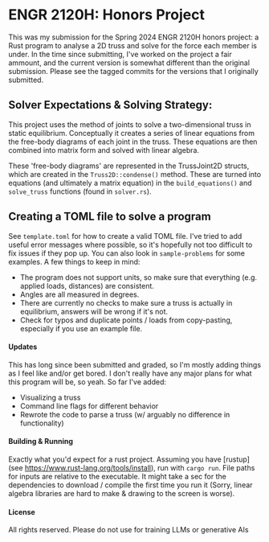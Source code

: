 # ENGR 2120H: Honors Project
This was my submission for the Spring 2024 ENGR 2120H honors project: a Rust program to analyse a 2D truss 
and solve for the force each member is under. In the time since submitting, I've worked on the project a 
fair ammount, and the current version is somewhat different than the original submission. Please see the 
tagged commits for the versions that I originally submitted.

## Solver Expectations & Solving Strategy:
This project uses the method of joints to solve a two-dimensional truss in static equilibrium. Conceptually it creates 
a series of linear equations from the free-body diagrams of each joint in the truss. These equations are then combined into 
matrix form and solved with linear algebra.

These 'free-body diagrams' are represented in the TrussJoint2D structs, which are created in the ```Truss2D::condense()```
method. These are turned into equations (and ultimately a matrix equation) in the ```build_equations()``` and ```solve_truss``` 
functions (found in ```solver.rs```).

## Creating a TOML file to solve a program
See ```template.toml``` for how to create a valid TOML file. I've tried to add useful error messages where possible, so
it's hopefully not too difficult to fix issues if they pop up. You can also look in ```sample-problems``` for some examples.
A few things to keep in mind:
 - The program does not support units, so make sure that everything (e.g. applied loads, distances) are consistent. 
 - Angles are all measured in degrees.
 - There are currently no checks to make sure a truss is actually in equilibrium, answers will be wrong if it's not.
 - Check for typos and duplicate points / loads from copy-pasting, especially if you use an example file.

#### Updates
This has long since been submitted and graded, so I'm mostly adding things as I feel like and/or get bored. I don't
really have any major plans for what this program will be, so yeah. So far I've added:
 - Visualizing a truss 
 - Command line flags for different behavior
 - Rewrote the code to parse a truss (w/ arguably no difference in functionality)

#### Building & Running
Exactly what you'd expect for a rust project. Assuming you have [rustup](see https://www.rust-lang.org/tools/install),
run with ```cargo run```. File paths for inputs are relative to the executable. It might take a sec for the dependencies
to download / compile the first time you run it 
(Sorry, linear algebra libraries are hard to make & drawing to the screen is worse).

#### License
All rights reserved. Please do not use for training LLMs or generative AIs
